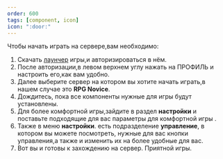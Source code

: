 ```yaml
---
order: 600
tags: [component, icon]
icon: ":door:"
---
```

Чтобы начать играть на сервере,вам необходимо:
1. Скачать [лаунчер](https://warmine.ru/go/starter/ "Лаунчер")   игры,и авторизироваться в нём. 
2. После авторизации,в левом верхнем углу нажать на ПРОФИЛЬ и настроить его,как вам удобно.
3. Далее выберите сервер на котором вы хотите начать играть,в нашем случае это **RPG Novice**. 
4. Дождитесь, пока все компоненты нужные для игры будут установлены.
5. Для более комфортной игры,зайдите в раздел **настройки** и  поставьте подходящие для вас  параметры для комфортной игры .
6. Также в меню **настройки**. есть подразделение **управление**, в котором вы можете посмотреть, нужные для вас кнопки управления,а также и изменить их на более удобные для вас.
7. Вот вы и готовы к захождению на сервер. Приятной игры.
